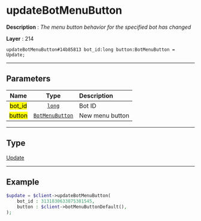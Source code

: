 # updateBotMenuButton

**Description** : *The menu button behavior for the specified bot has changed*

**Layer** : 214

```tl
updateBotMenuButton#14b85813 bot_id:long button:BotMenuButton = Update;
```

---

## Parameters

| Name | Type | Description |
| :---: | :---: | :--- |
| <mark>bot_id</mark> | [`long`](type/long) | Bot ID |
| <mark>button</mark> | [`BotMenuButton`](type/BotMenuButton) | New menu button |

---

## Type

[Update](type/Update)

---

## Example

```php
$update = $client->updateBotMenuButton(
	bot_id : 3131830633875381545,
	button : $client->botMenuButtonDefault(),
);
```